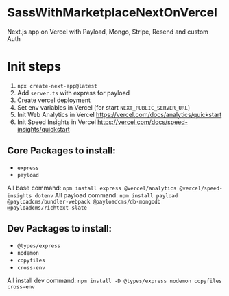 # SassWithMarketplaceNextOnVercel
Next.js app on Vercel with Payload, Mongo, Stripe, Resend and custom Auth

# Init steps

1. `npx create-next-app@latest`
2. Add `server.ts` with express for payload
3. Create vercel deployment
4. Set env variables in Vercel (for start `NEXT_PUBLIC_SERVER_URL`)
5. Init Web Analytics in Vercel https://vercel.com/docs/analytics/quickstart
6. Init Speed Insights in Vercel https://vercel.com/docs/speed-insights/quickstart

## Core Packages to install:
- `express`
- `payload`

All base command: `npm install express @vercel/analytics @vercel/speed-insights dotenv`
All payload command: `npm install payload @payloadcms/bundler-webpack @payloadcms/db-mongodb @payloadcms/richtext-slate`

## Dev Packages to install:
- `@types/express`
- `nodemon`
- `copyfiles`
- `cross-env`

All install dev command: `npm install -D @types/express nodemon copyfiles cross-env`
